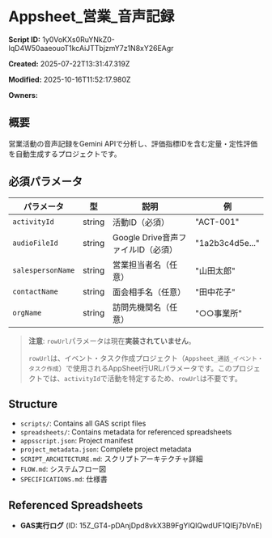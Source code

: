 # Appsheet_営業_音声記録

**Script ID:** 1y0VoKXs0RuYNkZ0-IqD4W50aaeouoT1kcAiJTTbjzmY7z1N8xY26EAgr

**Created:** 2025-07-22T13:31:47.319Z

**Modified:** 2025-10-16T11:52:17.980Z

**Owners:** 

## 概要

営業活動の音声記録をGemini APIで分析し、評価指標IDを含む定量・定性評価を自動生成するプロジェクトです。

## 必須パラメータ

| パラメータ | 型 | 説明 | 例 |
|-----------|-----|------|-----|
| `activityId` | string | 活動ID（必須） | "ACT-001" |
| `audioFileId` | string | Google Drive音声ファイルID（必須） | "1a2b3c4d5e..." |
| `salespersonName` | string | 営業担当者名（任意） | "山田太郎" |
| `contactName` | string | 面会相手名（任意） | "田中花子" |
| `orgName` | string | 訪問先機関名（任意） | "○○事業所" |

> **注意**: `rowUrl`パラメータは現在**実装されていません**。
> 
> `rowUrl`は、イベント・タスク作成プロジェクト（`Appsheet_通話_イベント・タスク作成`）で使用されるAppSheet行URLパラメータです。このプロジェクトでは、`activityId`で活動を特定するため、`rowUrl`は不要です。

## Structure

- `scripts/`: Contains all GAS script files
- `spreadsheets/`: Contains metadata for referenced spreadsheets
- `appsscript.json`: Project manifest
- `project_metadata.json`: Complete project metadata
- `SCRIPT_ARCHITECTURE.md`: スクリプトアーキテクチャ詳細
- `FLOW.md`: システムフロー図
- `SPECIFICATIONS.md`: 仕様書

## Referenced Spreadsheets

- **GAS実行ログ** (ID: 15Z_GT4-pDAnjDpd8vkX3B9FgYlQIQwdUF1QIEj7bVnE)
